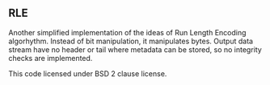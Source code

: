 ## RLE

Another simplified implementation of the ideas of Run Length Encoding
algorhythm. Instead of bit manipulation, it manipulates bytes. Output
data stream have no header or tail where metadata can be stored, so
no integrity checks are implemented.

This code licensed under BSD 2 clause license.
